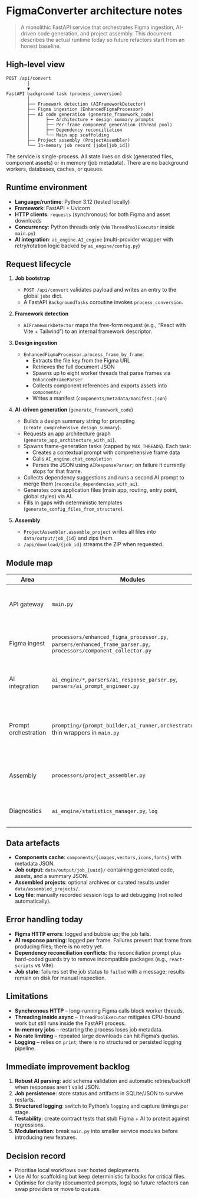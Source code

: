 # FigmaConverter architecture notes

> A monolithic FastAPI service that orchestrates Figma ingestion, AI-driven code generation, and project assembly. This document describes the actual runtime today so future refactors start from an honest baseline.

## High-level view

```
POST /api/convert
        │
        ▼
FastAPI background task (process_conversion)
        │
        ├── Framework detection (AIFrameworkDetector)
        ├── Figma ingestion (EnhancedFigmaProcessor)
        ├── AI code generation (generate_framework_code)
        │      ├── Architecture + design summary prompts
        │      ├── Per-frame component generation (thread pool)
        │      ├── Dependency reconciliation
        │      └── Main app scaffolding
        ├── Project assembly (ProjectAssembler)
        └── In-memory job record (jobs[job_id])
```

The service is single-process. All state lives on disk (generated files, component assets) or in memory (job metadata). There are no background workers, databases, caches, or queues.

## Runtime environment

- **Language/runtime**: Python 3.12 (tested locally)
- **Framework**: FastAPI + Uvicorn
- **HTTP clients**: `requests` (synchronous) for both Figma and asset downloads
- **Concurrency**: Python threads only (via `ThreadPoolExecutor` inside `main.py`)
- **AI integration**: `ai_engine.AI_engine` (multi-provider wrapper with retry/rotation logic backed by `ai_engine/config.py`)

## Request lifecycle

1. **Job bootstrap**
   - `POST /api/convert` validates payload and writes an entry to the global `jobs` dict.
   - A FastAPI `BackgroundTasks` coroutine invokes `process_conversion`.

2. **Framework detection**
   - `AIFrameworkDetector` maps the free-form request (e.g., “React with Vite + Tailwind”) to an internal framework descriptor.

3. **Design ingestion**
   - `EnhancedFigmaProcessor.process_frame_by_frame`:
     - Extracts the file key from the Figma URL
     - Retrieves the full document JSON
     - Spawns up to eight worker threads that parse frames via `EnhancedFrameParser`
     - Collects component references and exports assets into `components/`
     - Writes a manifest (`components/metadata/manifest.json`)

4. **AI-driven generation** (`generate_framework_code`)
   - Builds a design summary string for prompting (`create_comprehensive_design_summary`).
   - Requests an app architecture graph (`generate_app_architecture_with_ai`).
   - Spawns frame-generation tasks (capped by `MAX_THREADS`). Each task:
     - Creates a contextual prompt with comprehensive frame data
     - Calls `AI_engine.chat_completion`
     - Parses the JSON using `AIResponseParser`; on failure it currently stops for that frame.
   - Collects dependency suggestions and runs a second AI prompt to merge them (`reconcile_dependencies_with_ai`).
   - Generates core application files (main app, routing, entry point, global styles) via AI.
   - Fills in gaps with deterministic templates (`generate_config_files_from_structure`).

5. **Assembly**
   - `ProjectAssembler.assemble_project` writes all files into `data/output/job_{id}` and zips them.
   - `/api/download/{job_id}` streams the ZIP when requested.

## Module map

| Area | Modules | Responsibility |
|------|---------|----------------|
| API gateway | `main.py` | FastAPI app, background job management, orchestration |
| Figma ingest | `processors/enhanced_figma_processor.py`, `parsers/enhanced_frame_parser.py`, `processors/component_collector.py` | Fetch file JSON, parse frames, download assets |
| AI integration | `ai_engine/*`, `parsers/ai_response_parser.py`, `parsers/ai_prompt_engineer.py` | Prompt construction, provider rotation, JSON parsing |
| Prompt orchestration | `prompting/{prompt_builder,ai_runner,orchestrators}.py`, thin wrappers in `main.py` | Build prompts, call AI engine, parse JSON (remaining flows migrating out of `main.py`) |
| Assembly | `processors/project_assembler.py` | Write directories, inject assets, create archives |
| Diagnostics | `ai_engine/statistics_manager.py`, `log` | Basic key usage stats and manual logs |

## Data artefacts

- **Components cache**: `components/{images,vectors,icons,fonts}` with metadata JSON.
- **Job output**: `data/output/job_{uuid}/` containing generated code, assets, and a summary JSON.
- **Assembled projects**: optional archives or curated results under `data/assembled_projects/`.
- **Log file**: manually recorded session logs to aid debugging (not rolled automatically).

## Error handling today

- **Figma HTTP errors**: logged and bubble up; the job fails.
- **AI response parsing**: logged per frame. Failures prevent that frame from producing files; there is no retry yet.
- **Dependency reconciliation conflicts**: the reconciliation prompt plus hard-coded guards try to remove incompatible packages (e.g., `react-scripts` vs Vite).
- **Job state**: failures set the job status to `failed` with a message; results remain on disk for manual inspection.

## Limitations

- **Synchronous HTTP** – long-running Figma calls block worker threads.
- **Threading inside async** – `ThreadPoolExecutor` mitigates CPU-bound work but still runs inside the FastAPI process.
- **In-memory jobs** – restarting the process loses job metadata.
- **No rate limiting** – repeated large downloads can hit Figma’s quotas.
- **Logging** – relies on `print`; there is no structured or persisted logging pipeline.

## Immediate improvement backlog

1. **Robust AI parsing**: add schema validation and automatic retries/backoff when responses aren’t valid JSON.
2. **Job persistence**: store status and artifacts in SQLite/JSON to survive restarts.
3. **Structured logging**: switch to Python’s `logging` and capture timings per stage.
4. **Testability**: create contract tests that stub Figma + AI to protect against regressions.
5. **Modularisation**: break `main.py` into smaller service modules before introducing new features.

## Decision record

- Prioritise local workflows over hosted deployments.
- Use AI for scaffolding but keep deterministic fallbacks for critical files.
- Optimise for clarity (documented prompts, logs) so future refactors can swap providers or move to queues.
